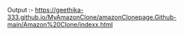 Output :- https://geethika-333.github.io/MyAmazonClone/amazonClonepage.Github-main/Amazon%20Clone/indexx.html
